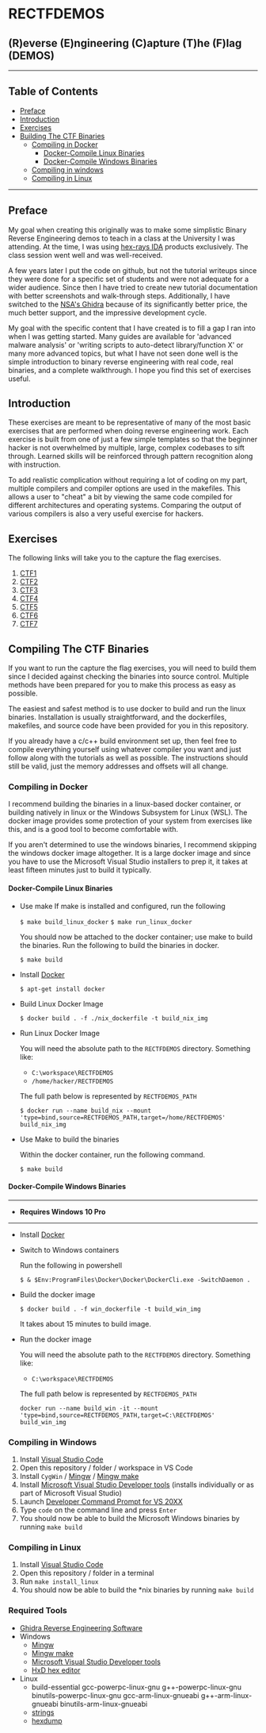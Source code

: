 # RECTFDEMOS #

## (R)everse (E)ngineering (C)apture (T)he (F)lag (DEMOS) ##

---

## Table of Contents ##

- [Preface](#preface)
- [Introduction](#introduction)
- [Exercises](#exercises)
- [Building The CTF Binaries](#building-the-ctf-binaries)
  - [Compiling in Docker](#compiling-in-docker)
    - [Docker-Compile Linux Binaries](#docker-compile-linux-binaries)
    - [Docker-Compile Windows Binaries](#docker-compile-windows-binaries)
  - [Compiling in windows](#compiling-in-windows)
  - [Compiling in Linux](#compiling-in-linux)

---

## Preface ##

My goal when creating this originally was to make some simplistic Binary Reverse Engineering demos to teach in a class at the University I was attending. At the time, I was using [hex-rays IDA](https://hex-rays.com/ida-pro/) products exclusively. The class session went well and was well-received.

A few years later I put the code on github, but not the tutorial writeups since they were done for a specific set of students and were not adequate for a wider audience. Since then I have tried to create new tutorial documentation with better screenshots and walk-through steps. Additionally, I have switched to the [NSA's Ghidra](https://ghidra-sre.org/) because of its significantly better price, the much better support, and the impressive development cycle.

My goal with the specific content that I have created is to fill a gap I ran into when I was getting started. Many guides are available for 'advanced malware analysis' or 'writing scripts to auto-detect library/function X' or many more advanced topics, but what I have not seen done well is the simple introduction to binary reverse engineering with real code, real binaries, and a complete walkthrough. I hope you find this set of exercises useful.

## Introduction ##

These exercises are meant to be representative of many of the most basic exercises that are performed when doing reverse engineering work. Each exercise is built from one of just a few simple templates so that the beginner hacker is not overwhelmed by multiple, large, complex codebases to sift through. Learned skills will be reinforced through pattern recognition along with instruction.

To add realistic complication without requiring a lot of coding on my part, multiple compilers and compiler options are used in the makefiles. This allows a user to "cheat" a bit by viewing the same code compiled for different architectures and operating systems. Comparing the output of various compilers is also a very useful exercise for hackers.

## Exercises ##

The following links will take you to the capture the flag exercises.

1. [CTF1](ctfs/ctf1/CTF1_README.md)
2. [CTF2](ctfs/ctf2/CTF2_README.md)
3. [CTF3](ctfs/ctf3/CTF3_README.md)
4. [CTF4](ctfs/ctf4/CTF4_README.md)
5. [CTF5](ctfs/ctf5/CTF5_README.md)
6. [CTF6](ctfs/ctf6/CTF6_README.md)
7. [CTF7](ctfs/ctf7/CTF7_README.md)

## Compiling The CTF Binaries ##

If you want to run the capture the flag exercises, you will need to build them since I decided against checking the binaries into source control. Multiple methods have been prepared for you to make this process as easy as possible.

The easiest and safest method is to use docker to build and run the linux binaries. Installation is usually straightforward, and the dockerfiles, makefiles, and source code have been provided for you in this repository.

If you already have a c/c++ build environment set up, then feel free to compile everything yourself using whatever compiler you want and just follow along with the tutorials as well as possible. The instructions should still be valid, just the memory addresses and offsets will all change.

### Compiling in Docker ###

I recommend building the binaries in a linux-based docker container, or building natively in linux or the Windows Subsystem for Linux (WSL). The docker image provides some protection of your system from exercises like this, and is a good tool to become comfortable with.

If you aren't determined to use the windows binaries, I recommend skipping the windows docker image altogether. It is a large docker image and since you have to use the Microsoft Visual Studio installers to prep it, it takes at least fifteen minutes just to build it typically.

#### Docker-Compile Linux Binaries ####

- Use make
  If make is installed and configured, run the following

  `$ make build_linux_docker`
  `$ make run_linux_docker`

  You should now be attached to the docker container; use make to build the binaries. Run the following to build the binaries in docker.

  `$ make build`

- Install [Docker](https://docs.docker.com/)

  `$ apt-get install docker`

- Build Linux Docker Image

  `$ docker build . -f ./nix_dockerfile -t build_nix_img`

- Run Linux Docker Image

  You will need the absolute path to the `RECTFDEMOS` directory. Something like:

  - `C:\workspace\RECTFDEMOS`
  - `/home/hacker/RECTFDEMOS`

  The full path below is represented by `RECTFDEMOS_PATH`

  `$ docker run --name build_nix --mount 'type=bind,source=RECTFDEMOS_PATH,target=/home/RECTFDEMOS' build_nix_img`

- Use Make to build the binaries

  Within the docker container, run the following command.

  `$ make build`

#### Docker-Compile Windows Binaries ####

---

- **Requires Windows 10 Pro**

---

- Install [Docker](https://docs.docker.com/)

- Switch to Windows containers

  Run the following in powershell

  `$ & $Env:ProgramFiles\Docker\Docker\DockerCli.exe -SwitchDaemon .`

- Build the docker image

  `$ docker build . -f win_dockerfile -t build_win_img`

  It takes about 15 minutes to build image.

- Run the docker image

  You will need the absolute path to the `RECTFDEMOS` directory. Something like:

  - `C:\workspace\RECTFDEMOS`

  The full path below is represented by `RECTFDEMOS_PATH`

  `docker run --name build_win -it --mount 'type=bind,source=RECTFDEMOS_PATH,target=C:\RECTFDEMOS' build_win_img`

### Compiling in Windows ###

1. Install [Visual Studio Code](https://code.visualstudio.com/download)
1. Open this repository / folder / workspace in VS Code
1. Install `CygWin` / [Mingw](http://mingw-w64.org/) / [Mingw make](http://gnuwin32.sourceforge.net/packages/make.htm)
1. Install [Microsoft Visual Studio Developer tools](https://visualstudio.microsoft.com/vs/community/) (installs individually or as part of Microsoft Visual Studio)
1. Launch [Developer Command Prompt for VS 20XX](https://docs.microsoft.com/en-us/visualstudio/ide/reference/command-prompt-powershell)
1. Type `code` on the command line and press `Enter`
1. You should now be able to build the Microsoft Windows binaries by running `make build`

### Compiling in Linux ###

1. Install [Visual Studio Code](https://code.visualstudio.com/download)
1. Open this repository / folder in a terminal
1. Run `make install_linux`
1. You should now be able to build the *nix binaries by running `make build`

### Required Tools ###

- [Ghidra Reverse Engineering Software](https://ghidra-sre.org/)
- Windows
  - [Mingw](http://mingw-w64.org/)
  - [Mingw make](http://gnuwin32.sourceforge.net/packages/make.htm)
  - [Microsoft Visual Studio Developer tools](https://visualstudio.microsoft.com/vs/community/)
  - [HxD hex editor](https://mh-nexus.de/en/hxd/)
- Linux
  - build-essential gcc-powerpc-linux-gnu g++-powerpc-linux-gnu binutils-powerpc-linux-gnu gcc-arm-linux-gnueabi g++-arm-linux-gnueabi binutils-arm-linux-gnueabi
  - [strings](https://linux.die.net/man/1/strings)
  - [hexdump](https://linux.die.net/man/1/hexdump)
